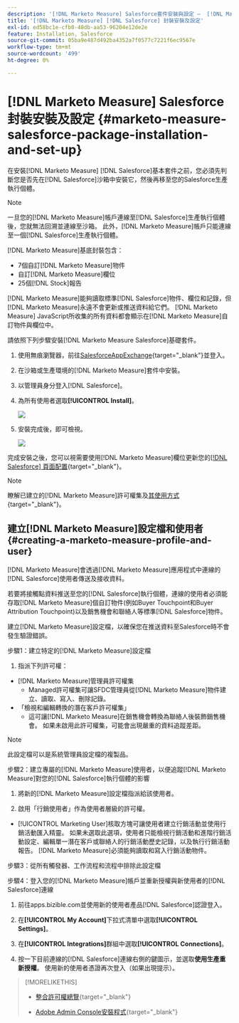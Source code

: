 ```yaml
---
description: '[!DNL Marketo Measure] Salesforce套件安裝與設定 —  [!DNL Marketo Measure]'
title: '[!DNL Marketo Measure] [!DNL Salesforce] 封裝安裝及設定'
exl-id: ed58bc1e-cfb0-48db-aa53-96204e12de2e
feature: Installation, Salesforce
source-git-commit: 05ba9e487d492ba4352a7f0577c7221f6ec9567e
workflow-type: tm+mt
source-wordcount: '499'
ht-degree: 0%

---
```


# [!DNL Marketo Measure] Salesforce封裝安裝及設定 {#marketo-measure-salesforce-package-installation-and-set-up}

在安裝[!DNL Marketo Measure] [!DNL Salesforce]基本套件之前，您必須先判斷您是否先在[!DNL Salesforce]沙箱中安裝它，然後再移至您的Salesforce生產執行個體。

>[!NOTE]
>
>一旦您的[!DNL Marketo Measure]帳戶連線至[!DNL Salesforce]生產執行個體後，您就無法回溯並連線至沙箱。 此外，[!DNL Marketo Measure]帳戶只能連線至一個[!DNL Salesforce]生產執行個體。

[!DNL Marketo Measure]基底封裝包含：

* 7個自訂[!DNL Marketo Measure]物件
* 自訂[!DNL Marketo Measure]欄位
* 25個[!DNL Stock]報告

[!DNL Marketo Measure]能夠讀取標準[!DNL Salesforce]物件、欄位和記錄，但[!DNL Marketo Measure]永遠不會更新或推送資料給它們。 [!DNL Marketo Measure] JavaScript所收集的所有資料都會顯示在[!DNL Marketo Measure]自訂物件與欄位中。

請依照下列步驟安裝[!DNL Marketo Measure Salesforce]基礎套件。

1. 使用無痕瀏覽器，前往[SalesforceAppExchange](https://appexchange.salesforce.com/appxListingDetail?listingId=a0N3000000B3KLuEAN){target="_blank"}並登入。

1. 在沙箱或生產環境的[!DNL Marketo Measure]套件中安裝。

1. 以管理員身分登入[!DNL Salesforce]。

1. 為所有使用者選取&#x200B;**[!UICONTROL Install]**。

   ![](assets/marketo-measure-salesforce-package-installation-and-set-up-1.png)

1. 安裝完成後，即可檢視。

   ![](assets/marketo-measure-salesforce-package-installation-and-set-up-2.png)

完成安裝之後，您可以視需要使用[!DNL Marketo Measure]欄位更新您的[[!DNL Salesforce] 頁面配置](/help/configuration-and-setup/marketo-measure-and-salesforce/page-layout-instructions.md){target="_blank"}。

>[!NOTE]
>
>瞭解已建立的[!DNL Marketo Measure]許可權集及[其使用方式](/help/configuration-and-setup/marketo-measure-and-salesforce/marketo-measure-permission-sets.md){target="_blank"}。

## 建立[!DNL Marketo Measure]設定檔和使用者 {#creating-a-marketo-measure-profile-and-user}

[!DNL Marketo Measure]會透過[!DNL Marketo Measure]應用程式中連線的[!DNL Salesforce]使用者傳送及接收資料。

若要將接觸點資料推送至您的[!DNL Salesforce]執行個體，連線的使用者必須能存取[!DNL Marketo Measure]個自訂物件(例如Buyer Touchpoint和Buyer Attribution Touchpoint)以及銷售機會和聯絡人等標準[!DNL Salesforce]物件。

建立[!DNL Marketo Measure]設定檔，以確保您在推送資料至Salesforce時不會發生驗證錯誤。

步驟1：建立特定的[!DNL Marketo Measure]設定檔

1. 指派下列許可權：

* [!DNL Marketo Measure]管理員許可權集
   * Managed許可權集可讓SFDC管理員從[!DNL Marketo Measure]物件建立、讀取、寫入、刪除記錄。
* 「檢視和編輯轉換的潛在客戶許可權集」
   * 這可讓[!DNL Marketo Measure]在銷售機會轉換為聯絡人後裝飾銷售機會。 如果未啟用此許可權集，可能會出現嚴重的資料追蹤差距。

>[!NOTE]
>
>此設定檔可以是系統管理員設定檔的複製品。

步驟2：建立專屬的[!DNL Marketo Measure]使用者，以便追蹤[!DNL Marketo Measure]對您的[!DNL Salesforce]執行個體的影響

1. 將新的[!DNL Marketo Measure]設定檔指派給該使用者。

1. 啟用「行銷使用者」作為使用者層級的許可權。

* [!UICONTROL Marketing User]核取方塊可讓使用者建立行銷活動並使用行銷活動匯入精靈。 如果未選取此選項，使用者只能檢視行銷活動和進階行銷活動設定、編輯單一潛在客戶或聯絡人的行銷活動歷史記錄，以及執行行銷活動報告。 [!DNL Marketo Measure]必須能夠讀取和寫入行銷活動物件。

步驟3：從所有觸發器、工作流程和流程中排除此設定檔

步驟4：登入您的[!DNL Marketo Measure]帳戶並重新授權與新使用者的[!DNL Salesforce]連線

1. 前往apps.bizible.com並使用新的使用者產品[!DNL Salesforce]認證登入。

1. 在&#x200B;**[!UICONTROL My Account]**&#x200B;下拉式清單中選取&#x200B;**[!UICONTROL Settings]**。

1. 在&#x200B;**[!UICONTROL Integrations]**&#x200B;群組中選取&#x200B;**[!UICONTROL Connections]**。

1. 按一下目前連線的[!DNL Salesforce]連線右側的鍵圖示，並選取&#x200B;**使用生產重新授權**。 使用新的使用者憑證再次登入（如果出現提示）。

>[!MORELIKETHIS]
>
>* [整合許可權總覽](/help/api-connections/utilizing-marketo-measures-api-connections/integration-permissions-overview.md){target="_blank"}
>
>* [Adobe Admin Console安裝程式](/help/configuration-and-setup/getting-started-with-marketo-measure/adobe-admin-console-setup.md){target="_blank"}
